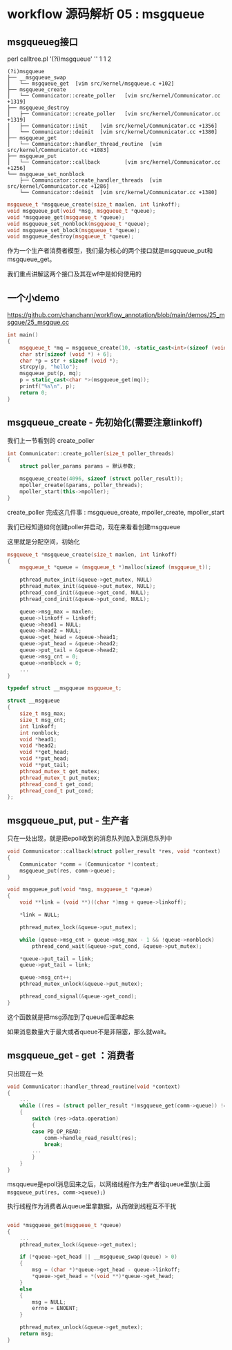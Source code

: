 # workflow 源码解析 05 : msgqueue 

## msgqueueg接口

perl calltree.pl '(?i)msgqueue' '' 1 1 2

```
(?i)msgqueue
├── __msgqueue_swap
│   └── msgqueue_get  [vim src/kernel/msgqueue.c +102]
├── msgqueue_create
│   └── Communicator::create_poller   [vim src/kernel/Communicator.cc +1319]
├── msgqueue_destroy
│   ├── Communicator::create_poller   [vim src/kernel/Communicator.cc +1319]
│   ├── Communicator::init    [vim src/kernel/Communicator.cc +1356]
│   └── Communicator::deinit  [vim src/kernel/Communicator.cc +1380]
├── msgqueue_get
│   └── Communicator::handler_thread_routine  [vim src/kernel/Communicator.cc +1083]
├── msgqueue_put
│   └── Communicator::callback        [vim src/kernel/Communicator.cc +1256]
└── msgqueue_set_nonblock
    ├── Communicator::create_handler_threads  [vim src/kernel/Communicator.cc +1286]
    └── Communicator::deinit  [vim src/kernel/Communicator.cc +1380]
```

```cpp
msgqueue_t *msgqueue_create(size_t maxlen, int linkoff);
void msgqueue_put(void *msg, msgqueue_t *queue);
void *msgqueue_get(msgqueue_t *queue);
void msgqueue_set_nonblock(msgqueue_t *queue);
void msgqueue_set_block(msgqueue_t *queue);
void msgqueue_destroy(msgqueue_t *queue);
```

作为一个生产者消费者模型，我们最为核心的两个接口就是msgqueue_put和msgqueue_get。

我们重点讲解这两个接口及其在wf中是如何使用的

## 一个小demo

https://github.com/chanchann/workflow_annotation/blob/main/demos/25_msgque/25_msgque.cc

```cpp
int main()
{
    msgqueue_t *mq = msgqueue_create(10, -static_cast<int>(sizeof (void *)));
    char str[sizeof (void *) + 6];
    char *p = str + sizeof (void *);
    strcpy(p, "hello");
    msgqueue_put(p, mq);
    p = static_cast<char *>(msgqueue_get(mq));
    printf("%s\n", p);
    return 0;
}
```

## msgqueue_create - 先初始化(需要注意linkoff)

我们上一节看到的 create_poller

```cpp
int Communicator::create_poller(size_t poller_threads)
{
	struct poller_params params = 默认参数;

	msgqueue_create(4096, sizeof (struct poller_result));
	mpoller_create(&params, poller_threads);
	mpoller_start(this->mpoller);
}
```

create_poller 完成这几件事 : msgqueue_create, mpoller_create, mpoller_start

我们已经知道如何创建poller并启动，现在来看看创建msgqueue

这里就是分配空间，初始化

```cpp
msgqueue_t *msgqueue_create(size_t maxlen, int linkoff)
{
	msgqueue_t *queue = (msgqueue_t *)malloc(sizeof (msgqueue_t));

	pthread_mutex_init(&queue->get_mutex, NULL)
	pthread_mutex_init(&queue->put_mutex, NULL);
	pthread_cond_init(&queue->get_cond, NULL);
	pthread_cond_init(&queue->put_cond, NULL);

	queue->msg_max = maxlen;
	queue->linkoff = linkoff;
	queue->head1 = NULL;
	queue->head2 = NULL;
	queue->get_head = &queue->head1;
	queue->put_head = &queue->head2;
	queue->put_tail = &queue->head2;
	queue->msg_cnt = 0;
	queue->nonblock = 0;
	...
}
```

```cpp
typedef struct __msgqueue msgqueue_t;

struct __msgqueue
{
	size_t msg_max;
	size_t msg_cnt;
	int linkoff;
	int nonblock;
	void *head1;
	void *head2;
	void **get_head;
	void **put_head;
	void **put_tail;
	pthread_mutex_t get_mutex;
	pthread_mutex_t put_mutex;
	pthread_cond_t get_cond;
	pthread_cond_t put_cond;
};
```

## msgqueue_put, put - 生产者

只在一处出现，就是把epoll收到的消息队列加入到消息队列中

```cpp
void Communicator::callback(struct poller_result *res, void *context)
{
	Communicator *comm = (Communicator *)context;
	msgqueue_put(res, comm->queue);
}
```

```cpp
void msgqueue_put(void *msg, msgqueue_t *queue)
{
	void **link = (void **)((char *)msg + queue->linkoff);

	*link = NULL;

	pthread_mutex_lock(&queue->put_mutex);

	while (queue->msg_cnt > queue->msg_max - 1 && !queue->nonblock)
		pthread_cond_wait(&queue->put_cond, &queue->put_mutex);

	*queue->put_tail = link;
	queue->put_tail = link;

	queue->msg_cnt++;
	pthread_mutex_unlock(&queue->put_mutex);

	pthread_cond_signal(&queue->get_cond);
}
```

这个函数就是把msg添加到了queue后面串起来

如果消息数量大于最大或者queue不是非阻塞，那么就wait。

## msgqueue_get - get ：消费者

只出现在一处

```cpp
void Communicator::handler_thread_routine(void *context)
{
	...
	while ((res = (struct poller_result *)msgqueue_get(comm->queue)) != NULL)
	{
		switch (res->data.operation)
		{
		case PD_OP_READ:
			comm->handle_read_result(res);
			break;
		...
		}
	}
}
```

msqqueue是epoll消息回来之后，以网络线程作为生产者往queue里放(上面`msgqueue_put(res, comm->queue);`)

执行线程作为消费者从queue里拿数据，从而做到线程互不干扰

```cpp

void *msgqueue_get(msgqueue_t *queue)
{	
	...
	pthread_mutex_lock(&queue->get_mutex);

	if (*queue->get_head || __msgqueue_swap(queue) > 0)
	{
		msg = (char *)*queue->get_head - queue->linkoff;
		*queue->get_head = *(void **)*queue->get_head;
	}
	else
	{
		msg = NULL;
		errno = ENOENT;
	}

	pthread_mutex_unlock(&queue->get_mutex);
	return msg;
}

```





